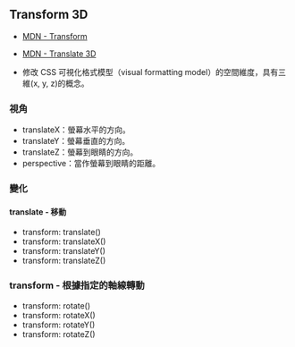 ## Transform 3D
- [MDN - Transform](https://developer.mozilla.org/zh-TW/docs/Web/CSS/transform)
- [MDN - Translate 3D](https://developer.mozilla.org/zh-TW/docs/Web/CSS/transform-function/translate3d)

- 修改 CSS 可視化格式模型（visual formatting model）的空間維度，具有三維(x, y, z)的概念。


### 視角
- translateX：螢幕水平的方向。
- translateY：螢幕垂直的方向。
- translateZ：螢幕到眼睛的方向。
- perspective：當作螢幕到眼睛的距離。

### 變化
#### translate - 移動
- transform: translate() 
- transform: translateX() 
- transform: translateY()
- transform: translateZ()

### transform - 根據指定的軸線轉動

- transform: rotate()
- transform: rotateX()
- transform: rotateY()
- transform: rotateZ()



